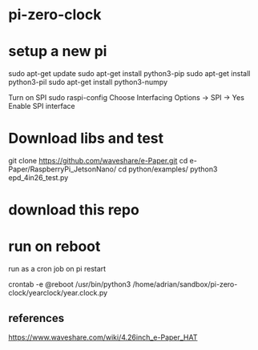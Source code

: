 # pi-zero-clock

# setup a new pi
sudo apt-get update
sudo apt-get install python3-pip
sudo apt-get install python3-pil
sudo apt-get install python3-numpy

Turn on SPI
sudo raspi-config
Choose Interfacing Options -> SPI -> Yes Enable SPI interface

# Download libs and test
git clone https://github.com/waveshare/e-Paper.git
cd e-Paper/RaspberryPi_JetsonNano/
cd python/examples/
python3 epd_4in26_test.py

# download this repo


# run on reboot
run as a cron job on pi restart

crontab -e
@reboot /usr/bin/python3 /home/adrian/sandbox/pi-zero-clock/yearclock/year.clock.py

## references
https://www.waveshare.com/wiki/4.26inch_e-Paper_HAT
